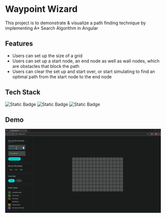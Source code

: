 # Waypoint Wizard

This project is to demonstrate & visualize a path finding technique by implementing A\* Search Algorithm in Angular

## Features

- Users can set up the size of a grid
- Users can set up a start node, an end node as well as wall nodes, which are obstacles that block the path
- Users can clear the set up and start over, or start simulating to find an optimal path from the start node to the end node

## Tech Stack

![Static Badge](https://img.shields.io/badge/Angular-blue)
![Static Badge](https://img.shields.io/badge/Typescript-blue)
![Static Badge](https://img.shields.io/badge/A*_Search_Algorithm-blue)

## Demo

![](images/demo.gif)
